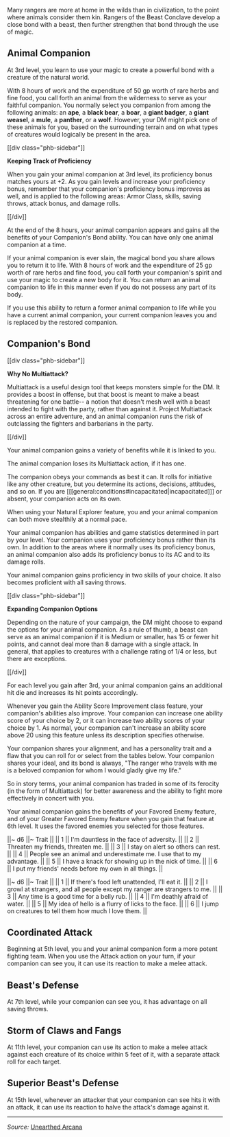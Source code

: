 Many rangers are more at home in the wilds than in civilization, to the point where animals consider them kin. Rangers of the Beast Conclave develop a close bond with a beast, then further strengthen that bond through the use of magic.

## Animal Companion

At 3rd level, you learn to use your magic to create a powerful bond with a creature of the natural world.

With 8 hours of work and the expenditure of 50 gp worth of rare herbs and fine food, you call forth an animal from the wilderness to serve as your faithful companion. You normally select you companion from among the following animals: an **ape**, a **black bear**, a **boar**, a **giant badger**, a **giant weasel**, a **mule**, a **panther**, or a **wolf**. However, your DM might pick one of these animals for you, based on the surrounding terrain and on what types of creatures would logically be present in the area.

[[div class="phb-sidebar"]]

**Keeping Track of Proficiency**

When you gain your animal companion at 3rd level, its proficiency bonus matches yours at +2. As you gain levels and increase your proficiency bonus, remember that your companion's proficiency bonus improves as well, and is applied to the following areas: Armor Class, skills, saving throws, attack bonus, and damage rolls.

[[/div]]

At the end of the 8 hours, your animal companion appears and gains all the benefits of your Companion's Bond ability. You can have only one animal companion at a time.

If your animal companion is ever slain, the magical bond you share allows you to return it to life. With 8 hours of work and the expenditure of 25 gp worth of rare herbs and fine food, you call forth your companion's spirit and use your magic to create a new body for it. You can return an animal companion to life in this manner even if you do not possess any part of its body.

If you use this ability to return a former animal companion to life while you have a current animal companion, your current companion leaves you and is replaced by the restored companion.

## Companion's Bond

[[div class="phb-sidebar"]]

**Why No Multiattack?**

Multiattack is a useful design tool that keeps monsters simple for the DM. It provides a boost in offense, but that boost is meant to make a beast threatening for one battle-- a notion that doesn't mesh well with a beast intended to fight with the party, rather than against it. Project Multiattack across an entire adventure, and an animal companion runs the risk of outclassing the fighters and barbarians in the party. 

[[/div]]

Your animal companion gains a variety of benefits while it is linked to you.

The animal companion loses its Multiattack action, if it has one.

The companion obeys your commands as best it can. It rolls for initiative like any other creature, but you determine its actions, decisions, attitudes, and so on. If you are [[[general:conditions#incapacitated|incapacitated]]] or absent, your companion acts on its own.

When using your Natural Explorer feature, you and your animal companion can both move stealthily at a normal pace.

Your animal companion has abilities and game statistics determined in part by your level. Your companion uses your proficiency bonus rather than its own. In addition to the areas where it normally uses its proficiency bonus, an animal companion also adds its proficiency bonus to its AC and to its damage rolls.

Your animal companion gains proficiency in two skills of your choice. It also becomes proficient with all saving throws.

[[div class="phb-sidebar"]]

**Expanding Companion Options**

Depending on the nature of your campaign, the DM might choose to expand the options for your animal companion. As a rule of thumb, a beast can serve as an animal companion if it is Medium or smaller, has 15 or fewer hit points, and cannot deal more than 8 damage with a single attack. In general, that applies to creatures with a challenge rating of 1/4 or less, but there are exceptions.

[[/div]]

For each level you gain after 3rd, your animal companion gains an additional hit die and increases its hit points accordingly.

Whenever you gain the Ability Score Improvement class feature, your companion's abilities also improve. Your companion can increase one ability score of your choice by 2, or it can increase two ability scores of your choice by 1. As normal, your companion can't increase an ability score above 20 using this feature unless its description specifies otherwise.

Your companion shares your alignment, and has a personality trait and a flaw that you can roll for or select from the tables below. Your companion shares your ideal, and its bond is always, "The ranger who travels with me is a beloved companion for whom I would gladly give my life."

So in story terms, your animal companion has traded in some of its ferocity (in the form of Multiattack) for better awareness and the ability to fight more effectively in concert with you.

Your animal companion gains the benefits of your Favored Enemy feature, and of your Greater Favored Enemy feature when you gain that feature at 6th level. It uses the favored enemies you selected for those features.

||~ d6  ||~ Trait ||
|| 1 || I'm dauntless in the face of adversity. ||
|| 2 || Threaten my friends, threaten me. ||
|| 3 || I stay on alert so others can rest. ||
|| 4 || People see an animal and underestimate me. I use that to my advantage. ||
|| 5 || I have a knack for showing up in the nick of time. ||
|| 6 || I put my friends' needs before my own in all things. ||

||~ d6  ||~ Trait ||
|| 1 || If there's food left unattended, I'll eat it. ||
|| 2 || I growl at strangers, and all people except my ranger are strangers to me. ||
|| 3 || Any time is a good time for a belly rub. ||
|| 4 || I'm deathly afraid of water. ||
|| 5 || My idea of hello is a flurry of licks to the face. ||
|| 6 || I jump on creatures to tell them how much I love them. ||

## Coordinated Attack

Beginning at 5th level, you and your animal companion form a more potent fighting team. When you use the Attack action on your turn, if your companion can see you, it can use its reaction to make a melee attack.

## Beast's Defense

At 7th level, while your companion can see you, it has advantage on all saving throws.

## Storm of Claws and Fangs

At 11th level, your companion can use its action to make a melee attack against each creature of its choice within 5 feet of it, with a separate attack roll for each target.

## Superior Beast's Defense

At 15th level, whenever an attacker that your companion can see hits it with an attack, it can use its reaction to halve the attack's damage against it.

----

*Source:* [Unearthed Arcana](http://media.wizards.com/2016/dnd/UA_RevisedRanger.pdf)
